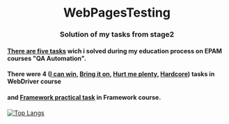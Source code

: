 <!DOCTYPE html>
 <html>
  <head>
    <meta charset="utf-8">
  </head>
  <body>
    <h1 align="center">WebPagesTesting</h1>
    <h3 align="center">Solution of my tasks from stage2</h3>


<p><h4 align="left"><a href="https://github.com/AntonMarhol/ta_training-java/tree/main/src/test/java/com/epam/training/student_anton_marhol">There are five tasks</a> wich i solved during my education process on EPAM courses "QA Automation". </h4></p>
<p><h4 align="left">There were 4 (<a href="https://github.com/AntonMarhol/ta_training-java/tree/main/src/test/java/com/epam/training/student_anton_marhol/i_can_win">I can win</a>,
                                  <a href="https://github.com/AntonMarhol/ta_training-java/tree/main/src/test/java/com/epam/training/student_anton_marhol/bring_it_on">Bring it on</a>,
                                  <a href="https://github.com/AntonMarhol/ta_training-java/tree/main/src/test/java/com/epam/training/student_anton_marhol/hurt_me_plenty">Hurt me plenty</a>,
                                  <a href="https://github.com/AntonMarhol/ta_training-java/tree/main/src/test/java/com/epam/training/student_anton_marhol/hardcore">Hardcore</a>) tasks in WebDriver course</h4></p> 
<p><h4 align="left">and <a href="https://github.com/AntonMarhol/ta_training-java/tree/main/src/test/java/com/epam/training/student_anton_marhol/framework_practical_task">Framework practical task</a> in Framework course.</h4></p> 






[![Top Langs](https://github-readme-stats.vercel.app/api/top-langs/?username=AntonMarhol&layout=compact)](https://github.com/AntonMarhol/ta_training-java)
  </body>
</html>
